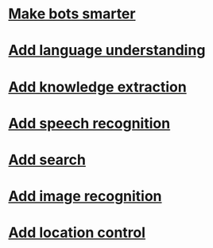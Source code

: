 # [Make bots smarter](~/intelligent-bots.md)
# [Add language understanding](~/cognitive-services-add-bot-language.md)
# [Add knowledge extraction](~/cognitive-services-add-bot-knowledge.md)
# [Add speech recognition](~/cognitive-services-add-bot-speech.md)
# [Add search](~/cognitive-services-add-bot-search.md)
# [Add image recognition](~/cognitive-services-add-bot-vision.md)
# [Add location control](~/cognitive-services-add-bot-location-control.md)